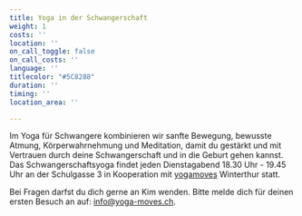 ```yaml
---
title: Yoga in der Schwangerschaft
weight: 1
costs: ''
location: ''
on_call_toggle: false
on_call_costs: ''
language: ''
titlecolor: "#5C8288"
duration: ''
timing: ''
location_area: ''

---
```

Im Yoga für Schwangere kombinieren wir sanfte Bewegung, bewusste Atmung, Körperwahrnehmung und Meditation, damit du gestärkt und mit Vertrauen durch deine Schwangerschaft und in die Geburt gehen kannst.   
Das Schwangerschaftsyoga findet jeden Dienstagabend 18.30 Uhr - 19.45 Uhr an der Schulgasse 3 in Kooperation mit [yogamoves](https://www.yoga-moves.ch/news-uebersicht/yoga-in-der-schwangerschaft "yogamoves") Winterthur statt. 

Bei Fragen darfst du dich gerne an Kim wenden. Bitte melde dich für deinen ersten Besuch an auf: [info@yoga-moves.ch](mailto:info@yoga-moves.ch).